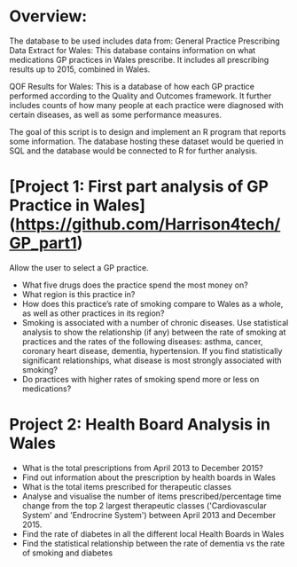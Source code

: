 # Overview:

The database to be used includes data from:
General Practice Prescribing Data Extract for Wales: This database contains information on what medications GP practices in Wales prescribe. It includes all prescribing results up to 2015, combined in Wales.

QOF Results for Wales: This is a database of how each GP practice performed according to the Quality and Outcomes framework. It further includes counts of how many people at each practice were diagnosed with certain diseases, as well as some performance measures.

The goal of this script is to design and implement an R program that reports some information. The database hosting these dataset would be queried in SQL and the database would be connected to R for further analysis.

# [Project 1: First part analysis of GP Practice in Wales] (https://github.com/Harrison4tech/GP_part1)

Allow the user to select a GP practice.
* What five drugs does the practice spend the most money on?
* What region is this practice in?
* How does this practice’s rate of smoking compare to Wales as a whole, as well as other
practices in its region?
* Smoking is associated with a number of chronic diseases. Use statistical analysis to show the relationship (if any) between the rate of smoking at practices and the rates of the following diseases: asthma, cancer, coronary heart disease, dementia, hypertension. If you find statistically significant relationships, what disease is most strongly associated with smoking?
* Do practices with higher rates of smoking spend more or less on medications?

# Project 2: Health Board Analysis in Wales

* What is the total prescriptions from April 2013 to December 2015?
* Find out information about the prescription by health boards in Wales
* What is the total items prescribed for therapeutic classes
* Analyse and visualise the number of items prescribed/percentage time change from the top 2 largest therapeutic classes ('Cardiovascular System' and 'Endrocrine System') between April 2013 and December 2015.
* Find the rate of diabetes in all the different local Health Boards in Wales
* Find the statistical relationship between the rate of dementia vs the rate of smoking and diabetes
